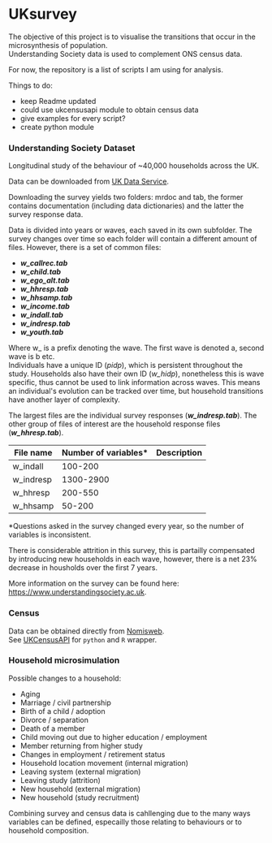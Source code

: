 # UKsurvey

The objective of this project is to visualise the transitions that occur in the microsynthesis of population.  
Understanding Society data is used to complement ONS census data.

For now, the repository is a list of scripts I am using for analysis.

Things to do:
- keep Readme updated
- could use ukcensusapi module to obtain census data
- give examples for every script?
- create python module 

### Understanding Society Dataset

Longitudinal study of the behaviour of ~40,000 households across the UK.

Data can be downloaded from [UK Data Service](https://beta.ukdataservice.ac.uk/datacatalogue/series/series?id=2000053).
    
Downloading the survey yields two folders: mrdoc and tab, the former contains documentation (including data dictionaries) and the latter the survey response data.

Data is divided into years or waves, each saved in its own subfolder.
The survey changes over time so each folder will contain a different amount of files.
However, there is a set of common files:

- **_w_callrec.tab_**
- **_w_child.tab_**
- **_w_ego_alt.tab_**
- **_w_hhresp.tab_**
- **_w_hhsamp.tab_**
- **_w_income.tab_**
- **_w_indall.tab_**
- **_w_indresp.tab_**
- **_w_youth.tab_**

Where w_ is a prefix denoting the wave. The first wave is denoted a, second wave is b etc.    
Individuals have a unique ID (*pidp*), which is persistent throughout the study. Households also have their own ID (*w_hidp*), nonetheless this is wave specific, thus cannot be used to link information across waves. This means an individual's evolution can be tracked over time, but household transitions have another layer of complexity. 

The largest files are the individual survey responses (**_w_indresp.tab_**). The other group of files of interest are the household response files (**_w_hhresp.tab_**).

|File name |Number of variables*|Description |
|----------|--------------------|------------|
|w_indall  |100-200             |            |
|w_indresp |1300-2900           |            |
|w_hhresp  |200-550             |            |
|w_hhsamp  |50-200              |            |

<nowiki>*<nowiki>Questions asked in the survey changed every year, so the number of variables is inconsistent.

There is considerable attrition in this survey, this is partailly compensated by introducing new households in each wave, however, there is a net 23% decrease in housholds over the first 7 years.

More information on the survey can be found here: https://www.understandingsociety.ac.uk.

### Census

Data can be obtained directly from [Nomisweb](https://www.nomisweb.co.uk).    
See [UKCensusAPI](https://github.com/virgesmith/UKCensusAPI) for `python` and `R` wrapper.

### Household microsimulation

Possible changes to a household:
- Aging
- Marriage / civil partnership
- Birth of a child / adoption
- Divorce / separation
- Death of a member
- Child moving out due to higher education / employment
- Member returning from higher study
- Changes in employment / retirement status
- Household location movement (internal migration)
- Leaving system (external migration)
- Leaving study (attrition)
- New household (external migration)
- New household (study recruitment)


Combining survey and census data is cahllenging due to the many ways variables can be defined, especailly those relating to behaviours or to household composition.  
